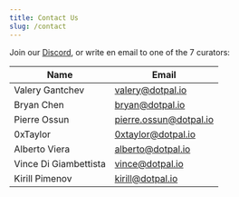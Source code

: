 ```yaml
---
title: Contact Us
slug: /contact
---
```


Join our [Discord](https://discord.gg/xDyGGcnCJw), or write en email to one of the 7 curators:

| Name                         | Email                  |
|------------------------------|------------------------|
| Valery Gantchev              | valery@dotpal.io       |
| Bryan Chen                   | bryan@dotpal.io        |
| Pierre Ossun                 | pierre.ossun@dotpal.io |
| 0xTaylor                     | 0xtaylor@dotpal.io     |
| Alberto Viera                | alberto@dotpal.io      |
| Vince Di Giambettista        | vince@dotpal.io        |
| Kirill Pimenov               | kirill@dotpal.io       |
